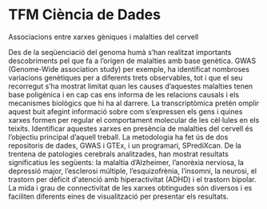 # TFM Ciència de Dades
Associacions entre xarxes gèniques i malalties del cervell

Des de la seqüenciació del genoma humà s’han realitzat importants descobriments pel que fa a l’origen de malalties amb base genètica. GWAS (Genome-Wide association study) per exemple, ha identificat nombroses variacions genètiques per a diferents trets observables, tot i que el seu recorregut s’ha mostrat limitat quan les causes d’aquestes malalties tenen base poligènica i en cap cas ens informa de les relacions causals i els mecanismes biològics que hi ha al darrere.
La transcriptòmica pretén omplir aquest buit afegint informació sobre com s’expressen els gens i quines xarxes formen per regular el comportament molecular de les cèl·lules en els teixits. Identificar aquestes xarxes en presència de malalties del cervell és l’objectiu principal d’aquell treball. La metodologia ha fet ús de dos repositoris de dades, GWAS i GTEx, i un programari, SPrediXcan.
De la trentena de patologies cerebrals analitzades, han mostrat resultats significatius les següents: la malaltia d’Alzheimer, l’anorèxia nerviosa, la depressió major, l’esclerosi múltiple, l’esquizofrènia, l’insomni, la neurosi, el trastorn per dèficit d'atenció amb hiperactivitat (ADHD) i el trastorn bipolar. La mida i grau de connectivitat de les xarxes obtingudes són diversos i es faciliten diferents eines de visualització per presentar els resultats. 

